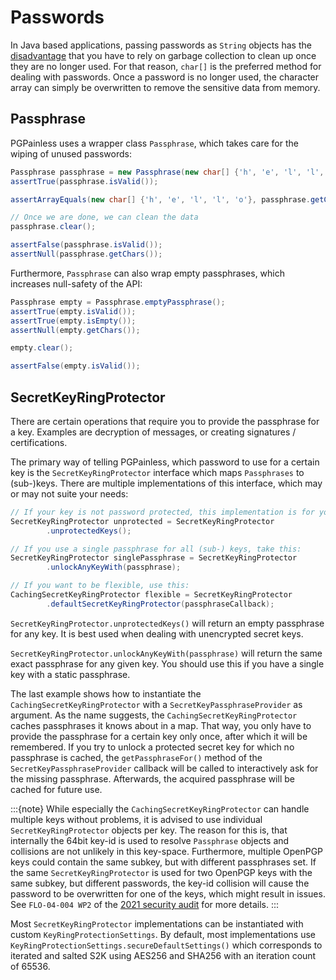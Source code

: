 # Passwords

In Java based applications, passing passwords as `String` objects has the
[disadvantage](https://stackoverflow.com/a/8881376/11150851) that you have to rely on garbage collection to clean up
once they are no longer used.
For that reason, `char[]` is the preferred method for dealing with passwords.
Once a password is no longer used, the character array can simply be overwritten to remove the sensitive data from
memory.

## Passphrase
PGPainless uses a wrapper class `Passphrase`, which takes care for the wiping of unused passwords:

```java
Passphrase passphrase = new Passphrase(new char[] {'h', 'e', 'l', 'l', 'o'});
assertTrue(passphrase.isValid());

assertArrayEquals(new char[] {'h', 'e', 'l', 'l', 'o'}, passphrase.getChars()):

// Once we are done, we can clean the data
passphrase.clear();

assertFalse(passphrase.isValid());
assertNull(passphrase.getChars());
```

Furthermore, `Passphrase` can also wrap empty passphrases, which increases null-safety of the API:

```java
Passphrase empty = Passphrase.emptyPassphrase();
assertTrue(empty.isValid());
assertTrue(empty.isEmpty());
assertNull(empty.getChars());

empty.clear();

assertFalse(empty.isValid());
```

## SecretKeyRingProtector

There are certain operations that require you to provide the passphrase for a key.
Examples are decryption of messages, or creating signatures / certifications.

The primary way of telling PGPainless, which password to use for a certain key is the `SecretKeyRingProtector`
interface which maps `Passphrases` to (sub-)keys.
There are multiple implementations of this interface, which may or may not suite your needs:

```java
// If your key is not password protected, this implementation is for you:
SecretKeyRingProtector unprotected = SecretKeyRingProtector
        .unprotectedKeys();

// If you use a single passphrase for all (sub-) keys, take this:
SecretKeyRingProtector singlePassphrase = SecretKeyRingProtector
        .unlockAnyKeyWith(passphrase);

// If you want to be flexible, use this:
CachingSecretKeyRingProtector flexible = SecretKeyRingProtector
        .defaultSecretKeyRingProtector(passphraseCallback);
```

`SecretKeyRingProtector.unprotectedKeys()` will return an empty passphrase for any key.
It is best used when dealing with unencrypted secret keys.

`SecretKeyRingProtector.unlockAnyKeyWith(passphrase)` will return the same exact passphrase for any given key.
You should use this if you have a single key with a static passphrase.

The last example shows how to instantiate the `CachingSecretKeyRingProtector` with a `SecretKeyPassphraseProvider`
as argument.
As the name suggests, the `CachingSecretKeyRingProtector` caches passphrases it knows about in a map.
That way, you only have to provide the passphrase for a certain key only once, after which it will be remembered.
If you try to unlock a protected secret key for which no passphrase is cached, the `getPassphraseFor()` method of
the `SecretKeyPassphraseProvider` callback will be called to interactively ask for the missing passphrase.
Afterwards, the acquired passphrase will be cached for future use.

:::{note}
While especially the `CachingSecretKeyRingProtector` can handle multiple keys without problems, it is advised
to use individual `SecretKeyRingProtector` objects per key.
The reason for this is, that internally the 64bit key-id is used to resolve `Passphrase` objects and collisions are not
unlikely in this key-space.
Furthermore, multiple OpenPGP keys could contain the same subkey, but with different passphrases set.
If the same `SecretKeyRingProtector` is used for two OpenPGP keys with the same subkey, but different passwords,
the key-id collision will cause the password to be overwritten for one of the keys, which might result in issues.
See `FLO-04-004 WP2` of the [2021 security audit](https://cure53.de/pentest-report_pgpainless.pdf) for more details.
:::

Most `SecretKeyRingProtector` implementations can be instantiated with custom `KeyRingProtectionSettings`.
By default, most implementations use `KeyRingProtectionSettings.secureDefaultSettings()` which corresponds to iterated
and salted S2K using AES256 and SHA256 with an iteration count of 65536.

